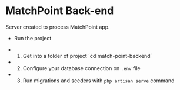 # MatchPoint Back-end

Server created to process MatchPoint app.

* Run the project

* 1. Get into a folder of project ´cd match-point-backend´ 

* 2. Configure your database connection on `.env` file

* 3. Run migrations and seeders with `php artisan serve` command

